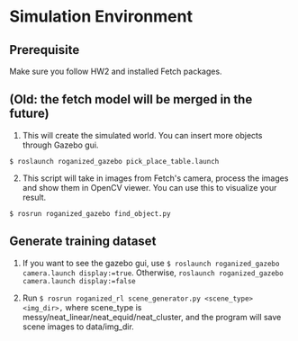 # Simulation Environment

## Prerequisite

Make sure you follow HW2 and installed Fetch packages.

## (Old: the fetch model will be merged in the future)

1. This will create the simulated world. You can insert more objects through
Gazebo gui.

```$ roslaunch roganized_gazebo pick_place_table.launch```

2. This script will take in images from Fetch's camera, process the images and
 show them in OpenCV viewer. You can use this to visualize your result.

```
$ rosrun roganized_gazebo find_object.py
```

## Generate training dataset

1. If you want to see the gazebo gui, use 
   `$ roslaunch roganized_gazebo camera.launch display:=true`.
   Otherwise, `roslaunch roganized_gazebo camera.launch display:=false`
 
2. Run `$ rosrun roganized_rl scene_generator.py <scene_type> <img_dir>,`
where scene_type is messy/neat_linear/neat_equid/neat_cluster, and the program
will save scene images to data/img_dir.
